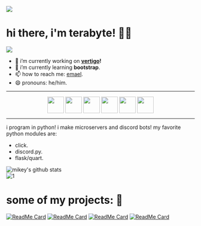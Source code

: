 ![](https://mikey.has-no-bra.in/565OmB6of.png)
# hi there, i'm terabyte! 👋🏽
![](https://komarev.com/ghpvc/?username=isigebengu-mikey)
- 🔭 i’m currently working on **[vertigo](https://github.com/ey3tech/vertigo)!**
- 🌱 i’m currently learning **bootstrap**.
- 📫 how to reach me: [emael](mailto:terabyte@terabyteis.me?subject=hi%20yes%20it%20me&body=ayo%20what's%20good%20boe).
- 😄 pronouns: he/him.

<hr/>

<p align = 'center'>
<img width ='44px' align='center' src ='https://raw.githubusercontent.com/rahulbanerjee26/githubAboutMeGenerator/main/icons/flask.svg'>
<img width ='44px' align='center' src ='https://raw.githubusercontent.com/rahulbanerjee26/githubAboutMeGenerator/main/icons/python.svg'>
<img width ='44px' align='center' src ='https://raw.githubusercontent.com/rahulbanerjee26/githubAboutMeGenerator/main/icons/discord.svg'>
<img width ='44px' align='center' src ='https://raw.githubusercontent.com/rahulbanerjee26/githubAboutMeGenerator/main/icons/css.svg'>
<img width ='44px' align='center' src ='https://raw.githubusercontent.com/rahulbanerjee26/githubAboutMeGenerator/main/icons/html.svg'>
<img width ='44px' align='center' src ='https://raw.githubusercontent.com/rahulbanerjee26/githubProfileReadmeGenerator/main/icons/go.svg'>
</p>

<hr/>

i program in python! i make microservers and discord bots! my favorite python modules are:
- click.
- discord.py.
- flask/quart.

![mikey's github stats](https://github-readme-stats.vercel.app/api?username=terabyte3&count_private=false&theme=dark&show_icons=true)\
![1](https://github-readme-stats.vercel.app/api/top-langs/?username=terabyte3&count_private=false&theme=dark)
# some of my projects: 🔨
[![ReadMe Card](https://github-readme-stats.vercel.app/api/pin/?username=terabyte3&repo=repltable&theme=dark&)](https://github.com/terabyte3/repltable)
[![ReadMe Card](https://github-readme-stats.vercel.app/api/pin/?username=terabyte3&repo=obscord&theme=dark&)](https://github.com/terabyte3/obscord)
[![ReadMe Card](https://github-readme-stats.vercel.app/api/pin/?username=terabyte3&repo=discord-ext-forms&theme=dark)](https://github.com/terabyte3/discord-ext-forms)
[![ReadMe Card](https://github-readme-stats.vercel.app/api/pin/?username=ey3tech&repo=vertigo&theme=dark)](https://github.com/ey3tech/vertigo)

